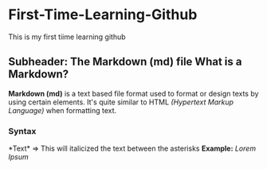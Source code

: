 # First-Time-Learning-Github 
This is my first tiime learning github

## Subheader: The Markdown (md) file What is a Markdown? 
**Markdown (md)** is a text based file format used to format or design texts by using certain elements. It's quite similar to HTML *(Hypertext Markup Language)* when formatting text. 

### Syntax 
\*Text\* => This will italicized the text between the asterisks 
**Example:** *Lorem Ipsum*